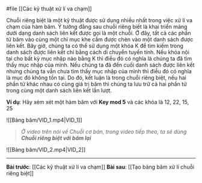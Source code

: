 #file [[Các kỹ thuật xử lí va chạm]]

Chuỗi riêng biệt là một kỹ thuật được sử dụng nhiều nhất trong việc xử lí va chạm của hàm băm.
Ý tưởng đằng sau chuỗi riêng biết là khai triển mảng dưới dạng danh sách liên kết được gọi là một chuỗi.
Ở đây, tất cả các phần tử băm vào cùng một chỉ mục khe cắm được chèn vào một danh sách được liên kết. Bây giờ, chúng ta có thể sử dụng một khóa K để tìm kiếm trong danh sách được liên kết chỉ bằng cách di chuyển tuyến tính. Nếu khóa nội tại cho bất kỳ mục nhập nào bằng K thì điều đó có nghĩa là chúng ta đã tìm thấy mục nhập của mình. Nếu chúng ta đã đến cuối danh sách được liên kết nhưng chúng ta vẫn chưa tìm thấy mục nhập của mình thì điều đó có nghĩa là mục đó không tồn tại. Do đó, kết luận là trong chuỗi riêng biệt, nếu hai phần tử khác nhau có cùng giá trị băm thì chúng ta lưu trữ cả hai phần tử trong cùng một danh sách liên kết lần lượt.

**Ví dụ**: Hãy xém xét một hàm băm với **Key mod 5** và các khóa là 12, 22, 15, 25

![[Bảng băm/VID_1.mp4|VID_1]]

> _Ở video trên nói về Chuỗi cơ bản, trong video tiếp theo, ta sẽ dùng **Chuỗi riêng biệt với băm lại**_

![[Bảng băm/VID_2.mp4|VID_2]]

---
**Bài trước**: [[Các kỹ thuật xử lí va chạm]]
**Bài sau**: [[Tạo bảng băm xử lí chuỗi riêng biệt]]